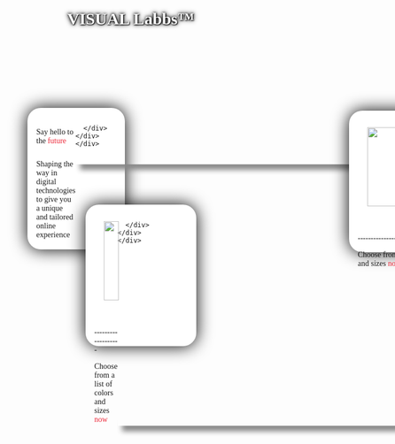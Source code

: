 
<link href="index.css">

<div class="container-fluid" style="background: url('https://media.istockphoto.com/photos/abstract-3d-concrete-cube-background-with-neon-lights-picture-id1185010668?b=1&k=20&m=1185010668&s=170667a&w=0&h=kvDYzMrxOA0lZH7b3kjxFznSanrfQV8FZC905mxYwVU=');height:200px; width: 1370px; padding: 0;"><b><div class="p">
   VISUAL Labbs™
   </div>
   </b>
</div>
   <style>
   div.p{
     color: white;
     position: relative;
     left: 90px;
     top: 60px;
     text-shadow: 1px 1px 2px black, 0 0 10px black, 0 0 5px black;
     font-size: 30px;
}
   }
   </style>




<div id="container-grid">
    <div class="grid-item gia">
      <div class="left">
        <p class="title">Say hello to the <a class="linkable" href="https://unity.com/">future</a></p>
        <p class="desc">Shaping the way in digital technologies to give you a unique and tailored online experience</p>
      </div>
      <div class="right">
        
      </div>
    </div>
    </div>
   
   
   <style> @import url('https://fonts.googleapis.com/css2?family=Poppins:ital,wght@0,100;0,200;0,300;0,400;0,500;0,600;0,700;0,800;0,900;1,100;1,200;1,300;1,400;1,500;1,600;1,700;1,800;1,900&display=swap');

.center {
	display: flex;
	margin-left: 120px;
	position: relative;
	flex-shrink: 0;

	@media screen and (max-width: 930px) {
		margin-left: 0;
		margin-bottom: 56px;
	}

	.bottle-bg {
		width: 320px;
		height: 450px;
		object-fit: cover;
		border-radius: 160px;

		@media screen and (max-width: 930px) {
			width: 260px;
			height: 390px;
		}
		@media screen and (max-width: 575px) {
			width: 220px;
			height: 340px;
		}
	}

	.bottle-img {
		position: absolute
		top: 25%;
		left: 0;
		transform: scale(1.6);
	}
}

.swiper-pagination {
	position: absolute;
	right: 30px;
	left: auto;
	top: 100px;
	width: auto;
	bottom: auto;
	z-index: 2;
	font-size: 14px;
	font-family: var(--body-font);
	font-weight: 500;
}

.button-wrapper {
	position: absolute;
	right: 30px;
	bottom: 20px;
	z-index: 1;
	display: flex;
	align-items: center;

	@media screen and (max-width: 930px) {
		top: 0;
		left: 0;
		width: 100%;
		justify-content: space-between;
		padding: 0 60px;
	}
	
	@media screen and (max-width: 575px) {
		padding: 0 20px;
	}

	svg {
		width: 28px;
	}

	.swiper-button {
		border: 1px solid var(--body-color);
		border-radius: 50%;
		width: 44px;
		height: 44px;
		display: flex;
		align-items: center;
		justify-content: center;
		background: linear-gradient(to right, var(--body-color) 40%, transparent 0%);
		background-size: 200% 100%;
		background-position: right bottom;
		transition: all 0.3s ease-out;
		cursor: pointer;

		& + .swiper-button {
			margin-left: 16px;

			@media screen and (max-width: 930px) {
				margin-left: 0;
			}
		}

		&:hover {
			background-color: var(--body-color);
			background-position: left bottom;
			svg {
				stroke: #fff;
			}
		}
	}

	.swiper-prev-button {
		background: linear-gradient(to left, var(--body-color) 40%, transparent 0%);
		background-size: 200% 100%;
		background-position: left bottom;
		transition: all 0.3s ease-out;
		svg {
			transform: rotate(-180deg);
		}
		&:hover {
			background-position: right bottom;
		}
	}
}

.swiper-slide {
	opacity: 0 !important;
	transition: 0.4s;
	&-active {
		opacity: 1 !important;
	}
}

.swiper-slide .main-wrapper > *,
.swiper-slide .main-content > * {
	transform: translateY(-30px);
	opacity: 0;
	transition-duration: 0.8s;
}

.swiper-slide-active .main-wrapper > *,
.swiper-slide-active .main-content > * {
	transform: none;
	opacity: 1;
}

.swiper-slide .bottle-bg {
	transition-duration: 0.6s;
	opacity: 0;
	object-position: 60%;
}

.swiper-slide-active .bottle-bg {
	opacity: 1;
	transform: none;
	object-position: 50%;
}

.swiper-slide .bottle-img {
	transition-duration: 0.8s;
	transform: scale(1.2);
	opacity: 0;
}

.swiper-slide-active .bottle-img {
	opacity: 1;
	transform: scale(1.6);
}

[data-sld="1"] {
	.container,
	.header {
		background-color: var(--savanna-bg);
	}
}

[data-sld="2"] {
	.container,
	.header {
		background-color: var(--glacier-bg);
	}
}

[data-sld="3"] {
	.container,
	.header {
		background-color: var(--coral-bg);
	}
}




















@import url('https://fonts.googleapis.com/css2?family=Poppins:ital,wght@0,100;0,200;0,300;0,400;0,500;0,600;0,700;0,800;0,900;1,100;1,200;1,300;1,400;1,500;1,600;1,700;1,800;1,900&display=swap');

* {
  padding: 0;
  margin: 0;
  box-sizing: border-box;
}
.linkable {
  color: #ED2839;
  text-decoration: none;
background-image: linear-gradient(#ED2839, #ED2839);
background-size: 0% 0.1em;
background-position-x: 0%;
background-position-y: 100%;
background-repeat: no-repeat;
transition: background-size 0.2s cubic-bezier(0,.45,.45,1);
}

a:hover,
a:focus,
a:active {
background-size: 100% 0.1em;
}
body {
  width: 100%;
  height: 100%;
  font-family: 'Poppins';
}








#container-grid {
  margin-top: 20px;
  display: grid;
  grid-template-columns: 1fr 1fr 1fr 1fr 1fr 1fr;
  grid-template-rows: 1fr;
  gap: 0px 0px;
  grid-auto-flow: row;
  padding: 10px;
}

.grid-item {
  background: white;
  padding: 16px;
    animation-name: fade-up;
  animation-duration: 0.5s;
  animation-fill-mode: forwards;
  margin: 8px;
  border-radius: 24px;
  box-shadow: 0px 0px 30px #000;
  height: 256px;
}

.gia {
  animation-name: fade-up;
  animation-duration: 0.5s;
  animation-fill-mode: forwards;
  display: flex;
  grid-area: 1 / 1 / 2 / 4; 
}

.ge {
  animation-name: fade-up;
  animation-duration: 0.5s;
  animation-fill-mode: forwards;
  display: flex;
  grid-area: 1 / 1 / 2 / 4; 
  position: relative;
  top: -280px;
  left: 400px;
  width: 200px;
}

.ga {
  animation-name: fade-up;
  animation-duration: 0.5s;
  animation-fill-mode: forwards;
  display: flex;
  grid-area: 1 / 1 / 2 / 4; 
  position: relative;
  top: -620px;
  left: 810px;
  width: 200px;
}

.g {
  animation-name: fade-up;
  animation-duration: 0.5s;
  animation-fill-mode: forwards;
  display: flex;
  grid-area: 1 / 1 / 2 / 4; 
  position: relative;
  top: -935px;
  left: 1210px;
  width: 200px;
}

.gi {
  animation-name: fade-up;
  animation-duration: 0.5s;
  animation-fill-mode: forwards;
  display: flex;
  grid-area: 1 / 1 / 2 / 4; 
  position: relative;
  top: 35px;
  left: 0px;
  width: 200px;
}



.gia > div > p {
  padding-top: 6px;
  padding-bottom: 6px;
}


  












@media (max-width: 815px) {
  .gia > div > .title {
    font-size: 24px;
  }
}





@media (max-width: 645px) {
  .side-img {
    display: none;
  }
}



@media (max-width: 493px) {
  .gia > div > .title {
    font-size: 16px;
  }
}
  













#example1 {
  box-shadow: 8px 10px 10px #888888;
  text-align: center;
  width: 1365px;
  padding: 0;
}


#example2 {
  box-shadow: 8px 10px 10px #888888;
  text-align: center;
  width: 1365px;
  padding: 0;
}

.bbb{
  border-left: soild blue 5px;
}

.container-fluid{
  width: 100%;
  height: auto;
}

.nnn{
  width: 80%; height: auto;
  position: relative;
  left: 13px;
}

.nn{
  width: 80%; height: auto;
  position: relative;
  left: 20px;
}

.nnn{
  width: 80%; height: auto;
  position: relative;
  left: 17px;
}

.poem{
position: absolute;
top: 1300px;
left: 350px;
border: 2px solid black;
width: 700px;
padding: 5px;
}</style>
  
   
   
   
  <div id="example1">
  <b>Featured Products</b>
</div>
  
  
  <div id="container-grid">
    <div class="grid-item gi">
      <div class="left">
        <p class="title"><img class="nnn" src="https://mail.google.com/mail/u/0?ui=2&ik=f7c59275f5&attid=0.1&permmsgid=msg-a:r5335119569346173207&th=18097579d90ed594&view=fimg&fur=ip&sz=s0-l75-ft&attbid=ANGjdJ9qFlRayIYGcYM6tZoS6e3HBudKskbSlBeXeZ-CKbtNDi72dm06TxSX3DYIeY462mlayJyC3NLFlGJG524U3spd7txBaFK3X441cHxrfjGCwOL8aGCe1KKHPg8&disp=emb&realattid=ii_l2tuzakz0"></p>
        <p>
        -------------------
        </p>
        <p class="desc">Choose from a list of colors and sizes <a class="linkable" href="https://unity.com/">now</a></p>
      </div>
      <div class="right">
        
      </div>
    </div>
    </div>
  
  
  <div id="container-grid">
    <div class="grid-item ge">
      <div class="left">
        <p class="title"><img class="nnn" src="https://mail.google.com/mail/u/0?ui=2&ik=f7c59275f5&attid=0.1&permmsgid=msg-a:r3054096735561863843&th=1809756276aafa4d&view=fimg&fur=ip&sz=s0-l75-ft&attbid=ANGjdJ-Pk2_yuN6igKkiV5n46fzXYHOsu3RE64oZ588Dx-WHAFTfK2uiW8S_vIeCfvceXVdWIpRTOe-6ENmtRfiDAI7r7NfSXU1qT1GjP8vDcaP3A9VDF5DS9Xqa3JM&disp=emb&realattid=ii_l2tux8ea0"></p>
        <p>
        -------------------
        </p>
        <p class="desc">Choose from a list of colors and sizes <a class="linkable" href="https://unity.com/">now</a></p>
      </div>
    </div>
    </div>
  
  
  
  <div id="example2">
  <b>Future Ideas</b>
</div>
  <p class="pp">
  
</p>
  
  
  <div id="container-grid">
    <div class="grid-item ga">
      <div class="left">
        <p class="title"><img class="nnn" src="https://mail.google.com/mail/u/0?ui=2&ik=f7c59275f5&attid=0.1&permmsgid=msg-a:r3954221793252066632&th=1809754a7bdcf9b6&view=fimg&fur=ip&sz=s0-l75-ft&attbid=ANGjdJ8POnMr8rhEt6-8Qk6f2kNw6KggZ-k_uk_yCYhWjEXCO5aUrogaEWgBMhjqjebR-unhhVBTfAhweafzEV_SvkDgYGy8ufjjTyvqvXrbNUwf4nIvtnfhdM5gqis&disp=emb&realattid=ii_l2tuv4b00"></p>
        <p>
        -------------------
        </p>
        <p class="desc">Choose from a list of colors and sizes <a class="linkable" href="https://unity.com/">now</a></p>
        
      </div>
    </div>
    </div>
  
  <div id="container-grid">
    <div class="grid-item g">
      <div class="left">
        <p class="title"><img class="nnn" src="https://mail.google.com/mail/u/0?ui=2&ik=f7c59275f5&attid=0.1&permmsgid=msg-a:r-1511008354092202012&th=180976bc224f8dd0&view=fimg&fur=ip&sz=s0-l75-ft&attbid=ANGjdJ88ue4xUJPgqC8bAlO9otkUOSuoaShhKIthdbp9E8b0tpTwgJ0X0ycld-LSZ89EeW6G0WTLicYLaMU-Iuy6cSja_6i7o9YjY0KGhpPg0mo22ANlKb_84J5kBrk&disp=emb&realattid=ii_l2tvrl680"></p>
        <p>
        -------------------
        </p>
        <p class="desc">Choose from a list of colors and sizes <a class="linkable" href="https://unity.com/">now</a></p>
        
      </div>
    </div>
    </div>
  
  
  
  
  
  
  
<div class="poem">
    <ul>
        <ul>Hello dear customer,</ul>
        <ul>Here’s something exciting for you! </ul>
        <ul>We are wanting new ideas ofr products,</ul>
        <ul>We have lots of new ideas but want your input!/ul>
    </ul>
    <p></p>
    <ul>
    <ul>If you want to give ideas go <a href="https://docs.github.com/en/pages/quickstart">here</a></ul>
        <ul></ul>
        <ul>Best Regards,</ul>
        <ul>Ashley B</ul>
        <ul>from</ul>
        <ul>VISUAL Labbs™</ul>
    </ul>

